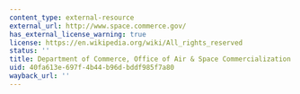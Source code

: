 ```yaml
---
content_type: external-resource
external_url: http://www.space.commerce.gov/
has_external_license_warning: true
license: https://en.wikipedia.org/wiki/All_rights_reserved
status: ''
title: Department of Commerce, Office of Air & Space Commercialization
uid: 40fa613e-697f-4b44-b96d-bddf985f7a80
wayback_url: ''
---
```


